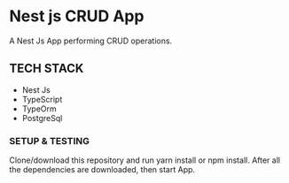# Nest js CRUD App

A Nest Js App performing CRUD operations.

## TECH STACK

- Nest Js
- TypeScript
- TypeOrm
- PostgreSql

### SETUP & TESTING

Clone/download this repository and run yarn install or npm install.
After all the dependencies are downloaded, then start App.
